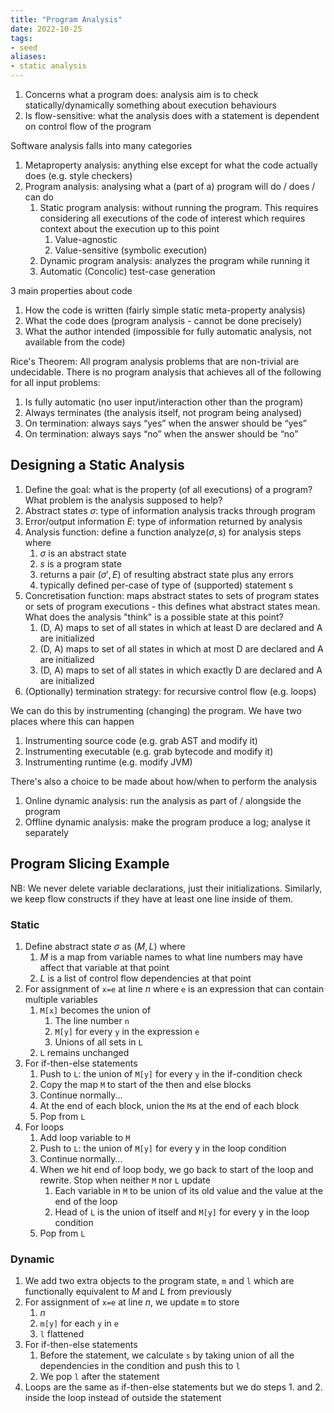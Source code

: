 ```yaml
---
title: "Program Analysis"
date: 2022-10-25
tags:
- seed
aliases:
- static analysis
---
```


1. Concerns what a program does: analysis aim is to check statically/dynamically something about execution behaviours
2. Is flow-sensitive: what the analysis does with a statement is dependent on control flow of the program

Software analysis falls into many categories
1. Metaproperty analysis: anything else except for what the code actually does (e.g. style checkers)
2. Program analysis: analysing what a (part of a) program will do / does / can do
	1. Static program analysis: without running the program. This requires considering all executions of the code of interest which requires context about the execution up to this point
		1. Value-agnostic
		2. Value-sensitive (symbolic execution)
	2. Dynamic program analysis: analyzes the program while running it
	3. Automatic (Concolic) test-case generation

3 main properties about code
1. How the code is written (fairly simple static meta-property analysis)
2. What the code does (program analysis - cannot be done precisely)
3. What the author intended (impossible for fully automatic analysis, not available from the code)

Rice's Theorem: All program analysis problems that are non-trivial are undecidable. There is no program analysis that achieves all of the following for all input problems:
1. Is fully automatic (no user input/interaction other than the program)
2. Always terminates (the analysis itself, not program being analysed)
3. On termination: always says “yes” when the answer should be “yes”
4. On termination: always says “no” when the answer should be “no”

## Designing a Static Analysis
1. Define the goal: what is the property (of all executions) of a program? What problem is the analysis supposed to help?
2. Abstract states $\sigma$: type of information analysis tracks through program
3. Error/output information $E$: type of information returned by analysis
4. Analysis function: define a function $\textrm{analyze}(\sigma,s)$ for analysis steps where
	1. $\sigma$ is an abstract state
	2. $s$ is a program state
	3. returns a pair $(\sigma',E)$ of resulting abstract state plus any errors 
	4. typically defined per-case of type of (supported) statement s
5. Concretisation function: maps abstract states to sets of program states  or sets of program executions - this defines what abstract states mean. What does the analysis "think" is a possible state at this point?
	1. (D, A) maps to set of all states in which at least D are declared and A are initialized
	2. (D, A) maps to set of all states in which at most D are declared and A are initialized
	3. (D, A) maps to set of all states in which exactly D are declared and A are initialized
6. (Optionally) termination strategy: for recursive control flow (e.g. loops)

We can do this by instrumenting (changing) the program. We have two places where this can happen
1. Instrumenting source code (e.g. grab AST and modify it)
2. Instrumenting executable (e.g. grab bytecode and modify it)
3. Instrumenting runtime (e.g. modify JVM)

There's also a choice to be made about how/when to perform the analysis
1. Online dynamic analysis: run the analysis as part of / alongside the program
2. Offline dynamic analysis: make the program produce a log; analyse it separately

## Program Slicing Example
NB: We never delete variable declarations, just their initializations. Similarly, we keep flow constructs if they have at least one line inside of them.

### Static
1. Define abstract state $\sigma$ as $(M, L)$ where
	1. $M$ is a map from variable names to what line numbers may have affect that variable at that point
	2. $L$ is a list of control flow dependencies at that point
2. For assignment of `x=e` at line $n$ where `e` is an expression that can contain multiple variables
	1. `M[x]` becomes the union of
		1. The line number `n`
		2. `M[y]` for every `y` in the expression `e`
		3. Unions of all sets in `L`
	2. `L` remains unchanged
3. For if-then-else statements
	1. Push to `L`: the union of `M[y]` for every `y` in the if-condition check
	2. Copy the map `M` to start of the then and else blocks
	3. Continue normally...
	4. At the end of each block, union the `M`s at the end of each block
	5. Pop from `L`
4. For loops
	1. Add loop variable to `M`
	2. Push to `L`: the union of `M[y]` for every y in the loop condition
	3. Continue normally...
	4. When we hit end of loop body, we go back to start of the loop and rewrite. Stop when neither `M` nor `L` update
		1. Each variable in `M` to be union of its old value and the value at the end of the loop
		2. Head of `L` is the union of itself and `M[y]` for every y in the loop condition
	5. Pop from `L`

### Dynamic
1. We add two extra objects to the program state, `m` and `l` which are functionally equivalent to $M$ and $L$ from previously
2. For assignment of `x=e` at line $n$, we update `m` to store
	1. $n$
	2. `m[y]` for each `y` in `e`
	3. `l` flattened
3. For if-then-else statements
	1. Before the statement, we calculate `s` by taking union of all the dependencies in the condition and push this to `l`
	2. We pop `l` after the statement
4. Loops are the same as if-then-else statements but we do steps 1. and 2. inside the loop instead of outside the statement